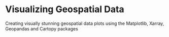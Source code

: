 # Visualizing Geospatial Data
Creating visually stunning geospatial data plots using the Matplotlib, Xarray, Geopandas and Cartopy packages 
